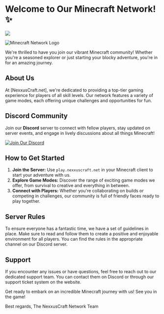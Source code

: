 # Welcome to Our Minecraft Network! :sparkles:
<p align="left"> <img src="https://komarev.com/ghpvc/?username=NexxusCraft&label=Profile%20views&color=blue&style=for-the-badge	" /> </p>

![Minecraft Network Logo](insert_logo_url_here)

We're thrilled to have you join our vibrant Minecraft community! Whether you're a seasoned explorer or just starting your blocky adventure, you're in for an amazing journey.

## About Us
At [NexxusCraft.net], we're dedicated to providing a top-tier gaming experience for players of all skill levels. Our network features a variety of game modes, each offering unique challenges and opportunities for fun.

## Discord Community
Join our **Discord** server to connect with fellow players, stay updated on server events, and engage in lively discussions about all things Minecraft!

[![Join Our Discord](insert_discord_badge_url_here)](insert_discord_invite_link_here)

## How to Get Started
1. **Join the Server:** Use `play.nexxuscraft.net` in your Minecraft client to start your adventure with us.
2. **Explore Game Modes:** Discover the range of exciting game modes we offer, from survival to creative and everything in between.
3. **Connect with Players:** Whether you're collaborating on builds or competing in challenges, our community is full of friendly faces ready to play together.

## Server Rules
To ensure everyone has a fantastic time, we have a set of guidelines in place. Make sure to read and follow them to create a positive and enjoyable environment for all players. You can find the rules in the appropriate channel on our Discord server.

## Support
If you encounter any issues or have questions, feel free to reach out to our dedicated support team. You can contact them on Discord or through our support ticket system on the website.

Get ready to embark on an incredible Minecraft journey with us! See you in the game!

Best regards,
The NexxusCraft Network Team
